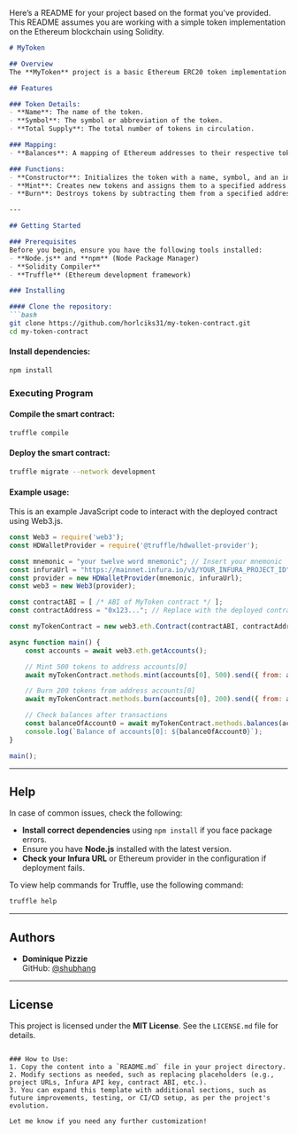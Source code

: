 Here’s a README for your project based on the format you've provided. This README assumes you are working with a simple token implementation on the Ethereum blockchain using Solidity.

```markdown
# MyToken

## Overview
The **MyToken** project is a basic Ethereum ERC20 token implementation written in Solidity. It allows for the creation, minting, and burning of tokens on the Ethereum blockchain. The project showcases a smart contract deployed on the Ethereum network, designed for the management of token balances.

## Features

### Token Details:
- **Name**: The name of the token.
- **Symbol**: The symbol or abbreviation of the token.
- **Total Supply**: The total number of tokens in circulation.

### Mapping:
- **Balances**: A mapping of Ethereum addresses to their respective token balances.

### Functions:
- **Constructor**: Initializes the token with a name, symbol, and an initial total supply.
- **Mint**: Creates new tokens and assigns them to a specified address.
- **Burn**: Destroys tokens by subtracting them from a specified address.

---

## Getting Started

### Prerequisites
Before you begin, ensure you have the following tools installed:
- **Node.js** and **npm** (Node Package Manager)
- **Solidity Compiler**
- **Truffle** (Ethereum development framework)

### Installing

#### Clone the repository:
```bash
git clone https://github.com/horlciks31/my-token-contract.git
cd my-token-contract
```

#### Install dependencies:
```bash
npm install
```

### Executing Program

#### Compile the smart contract:
```bash
truffle compile
```

#### Deploy the smart contract:
```bash
truffle migrate --network development
```

#### Example usage:
This is an example JavaScript code to interact with the deployed contract using Web3.js.

```javascript
const Web3 = require('web3');
const HDWalletProvider = require('@truffle/hdwallet-provider');

const mnemonic = "your twelve word mnemonic"; // Insert your mnemonic
const infuraUrl = "https://mainnet.infura.io/v3/YOUR_INFURA_PROJECT_ID"; // Replace with your Infura project ID
const provider = new HDWalletProvider(mnemonic, infuraUrl);
const web3 = new Web3(provider);

const contractABI = [ /* ABI of MyToken contract */ ]; 
const contractAddress = "0x123..."; // Replace with the deployed contract address

const myTokenContract = new web3.eth.Contract(contractABI, contractAddress);

async function main() {
    const accounts = await web3.eth.getAccounts();

    // Mint 500 tokens to address accounts[0]
    await myTokenContract.methods.mint(accounts[0], 500).send({ from: accounts[0], gas: 500000 });

    // Burn 200 tokens from address accounts[0]
    await myTokenContract.methods.burn(accounts[0], 200).send({ from: accounts[0], gas: 500000 });

    // Check balances after transactions
    const balanceOfAccount0 = await myTokenContract.methods.balances(accounts[0]).call();
    console.log(`Balance of accounts[0]: ${balanceOfAccount0}`);
}

main();
```

---

## Help

In case of common issues, check the following:
- **Install correct dependencies** using `npm install` if you face package errors.
- Ensure you have **Node.js** installed with the latest version.
- **Check your Infura URL** or Ethereum provider in the configuration if deployment fails.

To view help commands for Truffle, use the following command:
```bash
truffle help
```

---

## Authors
- **Dominique Pizzie**  
  GitHub: [@shubhang]((https://github.com/Shubhanggit))

---

## License
This project is licensed under the **MIT License**. See the `LICENSE.md` file for details.
```

### How to Use:
1. Copy the content into a `README.md` file in your project directory.
2. Modify sections as needed, such as replacing placeholders (e.g., project URLs, Infura API key, contract ABI, etc.).
3. You can expand this template with additional sections, such as future improvements, testing, or CI/CD setup, as per the project's evolution.

Let me know if you need any further customization!
